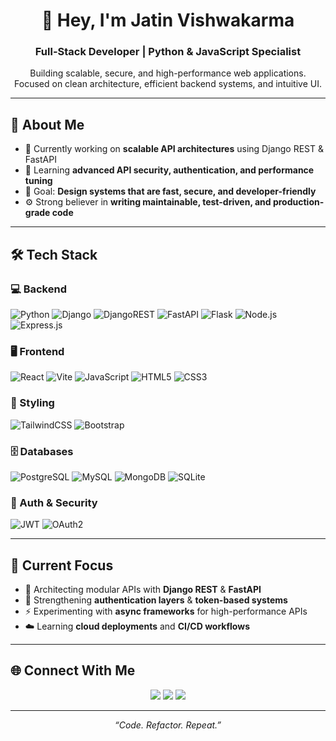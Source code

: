 <h1 align="center">👋 Hey, I'm <strong>Jatin Vishwakarma</strong></h1>
<h3 align="center">Full-Stack Developer | Python & JavaScript Specialist</h3>

<p align="center">
  Building scalable, secure, and high-performance web applications.<br/>
  Focused on clean architecture, efficient backend systems, and intuitive UI.
</p>

---

## 🧠 About Me
- 🔭 Currently working on **scalable API architectures** using Django REST & FastAPI  
- 🌱 Learning **advanced API security, authentication, and performance tuning**  
- 🎯 Goal: **Design systems that are fast, secure, and developer-friendly**  
- ⚙️ Strong believer in **writing maintainable, test-driven, and production-grade code**

---

## 🛠️ Tech Stack

### 💻 Backend
![Python](https://img.shields.io/badge/Python-3670A0?style=flat-square&logo=python&logoColor=ffdd54)
![Django](https://img.shields.io/badge/Django-%23092E20.svg?style=flat-square&logo=django&logoColor=white)
![DjangoREST](https://img.shields.io/badge/DRF-%23ff1709.svg?style=flat-square&logo=django&logoColor=white)
![FastAPI](https://img.shields.io/badge/FastAPI-005571?style=flat-square&logo=fastapi)
![Flask](https://img.shields.io/badge/Flask-%23000.svg?style=flat-square&logo=flask&logoColor=white)
![Node.js](https://img.shields.io/badge/Node.js-6DA55F?style=flat-square&logo=node.js&logoColor=white)
![Express.js](https://img.shields.io/badge/Express.js-%23404d59.svg?style=flat-square&logo=express&logoColor=%2361DAFB)

### 🖥️ Frontend
![React](https://img.shields.io/badge/React-%2320232a.svg?style=flat-square&logo=react&logoColor=%2361DAFB)
![Vite](https://img.shields.io/badge/Vite-%23646CFF.svg?style=flat-square&logo=vite&logoColor=white)
![JavaScript](https://img.shields.io/badge/JavaScript-%23323330.svg?style=flat-square&logo=javascript&logoColor=%23F7DF1E)
![HTML5](https://img.shields.io/badge/HTML5-%23E34F26.svg?style=flat-square&logo=html5&logoColor=white)
![CSS3](https://img.shields.io/badge/CSS3-%231572B6.svg?style=flat-square&logo=css3&logoColor=white)

### 🎨 Styling
![TailwindCSS](https://img.shields.io/badge/TailwindCSS-%2338B2AC.svg?style=flat-square&logo=tailwind-css&logoColor=white)
![Bootstrap](https://img.shields.io/badge/Bootstrap-%238511FA.svg?style=flat-square&logo=bootstrap&logoColor=white)

### 🗄️ Databases
![PostgreSQL](https://img.shields.io/badge/PostgreSQL-%23316192.svg?style=flat-square&logo=postgresql&logoColor=white)
![MySQL](https://img.shields.io/badge/MySQL-4479A1.svg?style=flat-square&logo=mysql&logoColor=white)
![MongoDB](https://img.shields.io/badge/MongoDB-%2347A248.svg?style=flat-square&logo=mongodb&logoColor=white)
![SQLite](https://img.shields.io/badge/SQLite-%2307405e.svg?style=flat-square&logo=sqlite&logoColor=white)

### 🔐 Auth & Security
![JWT](https://img.shields.io/badge/JWT-black?style=flat-square&logo=JSON%20web%20tokens)
![OAuth2](https://img.shields.io/badge/OAuth2-0080FF?style=flat-square&logo=oauth&logoColor=white)

---

## 🚀 Current Focus
- 🧩 Architecting modular APIs with **Django REST** & **FastAPI**
- 🧠 Strengthening **authentication layers** & **token-based systems**
- ⚡ Experimenting with **async frameworks** for high-performance APIs
- ☁️ Learning **cloud deployments** and **CI/CD workflows**

---

## 🌐 Connect With Me
<p align="center">
  <a href="https://linkedin.com/in/jatin7425" target="_blank"><img src="https://img.shields.io/badge/LinkedIn-0A66C2.svg?&style=flat-square&logo=linkedin&logoColor=white" /></a>
  <a href="https://instagram.com/jatinvishwakarma158" target="_blank"><img src="https://img.shields.io/badge/Instagram-E4405F.svg?&style=flat-square&logo=instagram&logoColor=white" /></a>
  <a href="https://pinterest.com/jatinvishwakarma4310" target="_blank"><img src="https://img.shields.io/badge/Pinterest-BD081C.svg?&style=flat-square&logo=pinterest&logoColor=white" /></a>
</p>

---

<p align="center">
  <em>“Code. Refactor. Repeat.”</em>  
</p>
